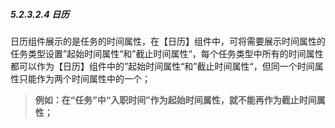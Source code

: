 ##### 5.2.3.2.4 日历

日历组件展示的是任务的时间属性，在【日历】组件中，可将需要展示时间属性的任务类型设置”起始时间属性“和”截止时间属性“，每个任务类型中所有的时间属性都可以作为【日历】组件中的”起始时间属性“和”截止时间属性“，但同一个时间属性只能作为两个时间属性中的一个；

> **例如：在“任务”中“入职时间”作为起始时间属性，就不能再作为截止时间属性；**




